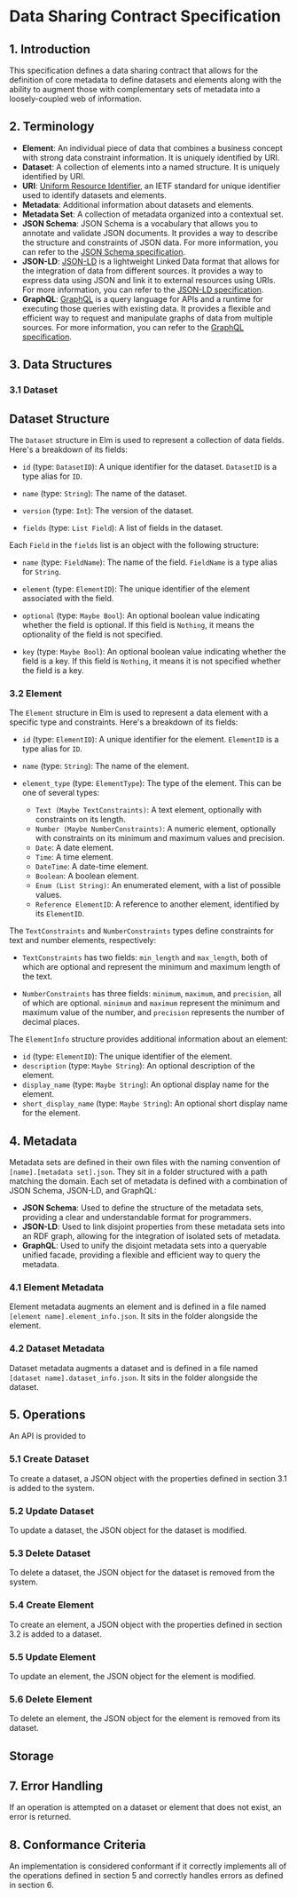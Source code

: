 # Data Sharing Contract Specification

## 1. Introduction

This specification defines a data sharing contract that allows for the definition of core metadata to define datasets and elements along with the ability to augment those with complementary sets of metadata into a loosely-coupled web of information.

## 2. Terminology

- **Element**: An individual piece of data that combines a business concept with strong data constraint information. It is uniquely identified by URI.
- **Dataset**: A collection of elements into a named structure. It is uniquely identified by URI.
- **URI**: [Uniform Resource Identifier](https://en.wikipedia.org/wiki/Uniform_Resource_Identifier), an IETF standard for unique identifier used to identify datasets and elements.
- **Metadata**: Additional information about datasets and elements.
- **Metadata Set**: A collection of metadata organized into a contextual set.
- **JSON Schema**: JSON Schema is a vocabulary that allows you to annotate and validate JSON documents. It provides a way to describe the structure and constraints of JSON data. For more information, you can refer to the [JSON Schema specification](https://json-schema.org/).
- **JSON-LD**: [JSON-LD](https://json-ld.org/) is a lightweight Linked Data format that allows for the integration of data from different sources. It provides a way to express data using JSON and link it to external resources using URIs. For more information, you can refer to the [JSON-LD specification](https://json-ld.org/spec/latest/json-ld/).
- **GraphQL**: [GraphQL](https://graphql.org/) is a query language for APIs and a runtime for executing those queries with existing data. It provides a flexible and efficient way to request and manipulate graphs of data from multiple sources. For more information, you can refer to the [GraphQL specification](https://spec.graphql.org/).

## 3. Data Structures

### 3.1 Dataset
## Dataset Structure

The `Dataset` structure in Elm is used to represent a collection of data fields. Here's a breakdown of its fields:

- `id` (type: `DatasetID`): A unique identifier for the dataset. `DatasetID` is a type alias for `ID`.

- `name` (type: `String`): The name of the dataset.

- `version` (type: `Int`): The version of the dataset.

- `fields` (type: `List Field`): A list of fields in the dataset.

Each `Field` in the `fields` list is an object with the following structure:

- `name` (type: `FieldName`): The name of the field. `FieldName` is a type alias for `String`.

- `element` (type: `ElementID`): The unique identifier of the element associated with the field.

- `optional` (type: `Maybe Bool`): An optional boolean value indicating whether the field is optional. If this field is `Nothing`, it means the optionality of the field is not specified.

- `key` (type: `Maybe Bool`): An optional boolean value indicating whether the field is a key. If this field is `Nothing`, it means it is not specified whether the field is a key.

### 3.2 Element
The `Element` structure in Elm is used to represent a data element with a specific type and constraints. Here's a breakdown of its fields:

- `id` (type: `ElementID`): A unique identifier for the element. `ElementID` is a type alias for `ID`.

- `name` (type: `String`): The name of the element.

- `element_type` (type: `ElementType`): The type of the element. This can be one of several types:
  - `Text (Maybe TextConstraints)`: A text element, optionally with constraints on its length.
  - `Number (Maybe NumberConstraints)`: A numeric element, optionally with constraints on its minimum and maximum values and precision.
  - `Date`: A date element.
  - `Time`: A time element.
  - `DateTime`: A date-time element.
  - `Boolean`: A boolean element.
  - `Enum (List String)`: An enumerated element, with a list of possible values.
  - `Reference ElementID`: A reference to another element, identified by its `ElementID`.

The `TextConstraints` and `NumberConstraints` types define constraints for text and number elements, respectively:

- `TextConstraints` has two fields: `min_length` and `max_length`, both of which are optional and represent the minimum and maximum length of the text.

- `NumberConstraints` has three fields: `minimum`, `maximum`, and `precision`, all of which are optional. `minimum` and `maximum` represent the minimum and maximum value of the number, and `precision` represents the number of decimal places.

The `ElementInfo` structure provides additional information about an element:
- `id` (type: `ElementID`): The unique identifier of the element.
- `description` (type: `Maybe String`): An optional description of the element.
- `display_name` (type: `Maybe String`): An optional display name for the element.
- `short_display_name` (type: `Maybe String`): An optional short display name for the element.

## 4. Metadata
Metadata sets are defined in their own files with the naming convention of `[name].[metadata set].json`. They sit in a folder structured with a path matching the domain. Each set of metadata is defined with a combination of JSON Schema, JSON-LD, and GraphQL:

- **JSON Schema**: Used to define the structure of the metadata sets, providing a clear and understandable format for programmers.
- **JSON-LD**: Used to link disjoint properties from these metadata sets into an RDF graph, allowing for the integration of isolated sets of metadata.
- **GraphQL**: Used to unify the disjoint metadata sets into a queryable unified facade, providing a flexible and efficient way to query the metadata.

### 4.1 Element Metadata

Element metadata augments an element and is defined in a file named `[element name].element_info.json`. It sits in the folder alongside the element.

### 4.2 Dataset Metadata

Dataset metadata augments a dataset and is defined in a file named `[dataset name].dataset_info.json`. It sits in the folder alongside the dataset.

## 5. Operations
An API is provided to 

### 5.1 Create Dataset

To create a dataset, a JSON object with the properties defined in section 3.1 is added to the system.

### 5.2 Update Dataset

To update a dataset, the JSON object for the dataset is modified.

### 5.3 Delete Dataset

To delete a dataset, the JSON object for the dataset is removed from the system.

### 5.4 Create Element

To create an element, a JSON object with the properties defined in section 3.2 is added to a dataset.

### 5.5 Update Element

To update an element, the JSON object for the element is modified.

### 5.6 Delete Element

To delete an element, the JSON object for the element is removed from its dataset.

## Storage

### 

## 7. Error Handling

If an operation is attempted on a dataset or element that does not exist, an error is returned.

## 8. Conformance Criteria

An implementation is considered conformant if it correctly implements all of the operations defined in section 5 and correctly handles errors as defined in section 6.